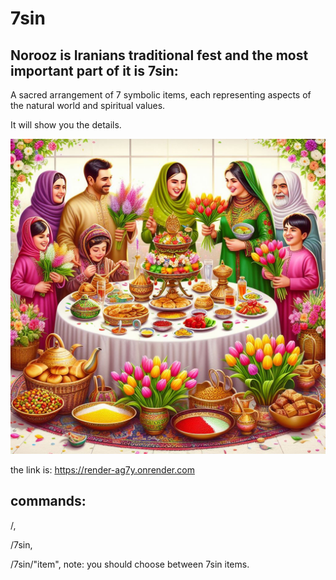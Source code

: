 
# 7sin

## Norooz is Iranians traditional fest and the most important part of it is 7sin:
A sacred arrangement of 7 symbolic items, each representing aspects of the natural world and spiritual values.

It will show you the details.

![Screen Shot](7sin.jpeg)

the link is: https://render-ag7y.onrender.com

## commands:
/, 

/7sin, 

/7sin/"item", note: you should choose between 7sin items.